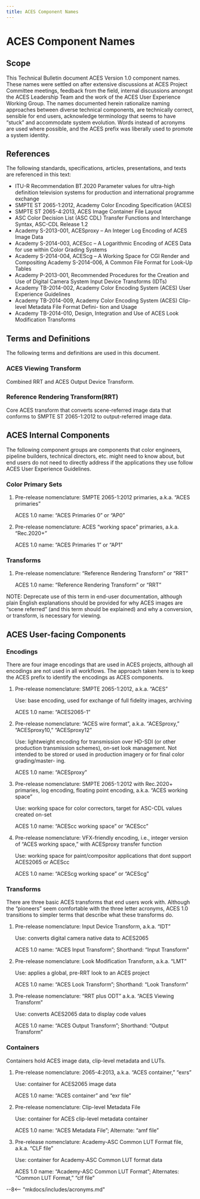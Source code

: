 ```yaml
---
title: ACES Component Names
---
```



ACES Component Names
================


Scope
----------------


This Technical Bulletin document ACES Version 1.0 component names. These names were settled on after extensive discussions at ACES Project Committee meetings, feedback from the field, internal discussions amongst the ACES Leadership Team and the work of the ACES User Experience Working Group. The names documented herein rationalize naming approaches between diverse technical components, are technically correct, sensible for end users, acknowledge terminology that seems to have “stuck” and accommodate system evolution. Words instead of acronyms are used where possible, and the ACES prefix was liberally used to promote a system identity.



References
----------------


The following standards, specifications, articles, presentations, and texts are referenced in this text:

* ITU-R Recommendation BT.2020 Parameter values for ultra-high definition television systems for production and international programme exchange
* SMPTE ST 2065-1:2012, Academy Color Encoding Specification (ACES)
* SMPTE ST 2065-4:2013, ACES Image Container File Layout
* ASC Color Decision List (ASC CDL) Transfer Functions and Interchange Syntax, ASC-CDL Release 1.2
* Academy S-2013-001, ACESproxy – An Integer Log Encoding of ACES Image Data
* Academy S-2014-003, ACEScc – A Logarithmic Encoding of ACES Data for use within Color Grading Systems
* Academy S-2014-004, ACEScg – A Working Space for CGI Render and Compositing Academy S-2014-006, A Common File Format for Look-Up Tables
* Academy P-2013-001, Recommended Procedures for the Creation and Use of Digital Camera System Input Device Transforms (IDTs)
* Academy TB-2014-002, Academy Color Encoding System (ACES) User Experience Guidelines
* Academy TB-2014-009, Academy Color Encoding System (ACES) Clip-level Metadata File Format Defini- tion and Usage
* Academy TB-2014-010, Design, Integration and Use of ACES Look Modification Transforms


Terms and Definitions 
----------------


The following terms and definitions are used in this document.

### ACES Viewing Transform

Combined RRT and ACES Output Device Transform.

### Reference Rendering Transform(RRT)

Core ACES transform that converts scene-referred image data that conforms to SMPTE ST 2065-1:2012 to output-referred image data.


ACES Internal Components
----------------


The following component groups are components that color engineers, pipeline builders, technical directors, etc. might need to know about, but end users do not need to directly address if the applications they use follow ACES User Experience Guidelines.

### Color Primary Sets

1. Pre-release nomenclature: SMPTE 2065-1:2012 primaries, a.k.a. “ACES primaries” 

	ACES 1.0 name: “ACES Primaries 0” or “AP0”

2. Pre-release nomenclature: ACES “working space” primaries, a.k.a. “Rec.2020+” 

	ACES 1.0 name: “ACES Primaries 1” or “AP1”

### Transforms

1. Pre-release nomenclature: “Reference Rendering Transform” or “RRT”

	ACES 1.0 name: “Reference Rendering Transform” or “RRT”
	
NOTE: Deprecate use of this term in end-user documentation, although plain English explanations should be provided for why ACES images are “scene referred” (and this term should be explained) and why a conversion, or transform, is necessary for viewing.


ACES User-facing Components
----------------


### Encodings

There are four image encodings that are used in ACES projects, although all encodings are not used in all workflows. The approach taken here is to keep the ACES prefix to identify the encodings as ACES components.

1. Pre-release nomenclature: SMPTE 2065-1:2012, a.k.a. “ACES” 
	
	Use: base encoding, used for exchange of full fidelity images, archiving 
	
	ACES 1.0 name: “ACES2065-1”
	
2. Pre-release nomenclature: “ACES wire format”, a.k.a. “ACESproxy,” “ACESproxy10,” “ACESproxy12”

	Use: lightweight encoding for transmission over HD-SDI (or other production transmission schemes), on-set look management. Not intended to be stored or used in production imagery or for final color grading/master- ing.

	ACES 1.0 name: “ACESproxy”
	

3. Pre-release nomenclature: SMPTE 2065-1:2012 with Rec.2020+ primaries, log encoding, floating point encoding, a.k.a. “ACES working space”

	Use: working space for color correctors, target for ASC-CDL values created on-set 
	
	ACES 1.0 name: “ACEScc working space” or “ACEScc”

4. Pre-release nomenclature: VFX-friendly encoding, i.e., integer version of “ACES working space,” with ACESproxy transfer function
	
	Use: working space for paint/compositor applications that dont support ACES2065 or ACEScc 
	
	ACES 1.0 name: “ACEScg working space” or “ACEScg”

### Transforms 

There are three basic ACES transforms that end users work with. Although the “pioneers” seem comfortable with the three letter acronyms, ACES 1.0 transitions to simpler terms that describe what these transforms do.

1. Pre-release nomenclature: Input Device Transform, a.k.a. “IDT”

	Use: converts digital camera native data to ACES2065
	
	ACES 1.0 name: “ACES Input Transform”; Shorthand: “Input Transform”

2. Pre-release nomenclature: Look Modification Transform, a.k.a. “LMT” 

	Use: applies a global, pre-RRT look to an ACES project

	ACES 1.0 name: “ACES Look Transform”; Shorthand: “Look Transform”
	
3. Pre-release nomenclature: “RRT plus ODT” a.k.a. “ACES Viewing Transform” 
	
	Use: converts ACES2065 data to display code values
		
	ACES 1.0 name: “ACES Output Transform”; Shorthand: “Output Transform”


### Containers

Containers hold ACES image data, clip-level metadata and LUTs.

1. Pre-release nomenclature: 2065-4:2013, a.k.a. “ACES container,” “exrs” 
	
	Use: container for ACES2065 image data

	ACES 1.0 name: “ACES container” and “exr file”
	
2. Pre-release nomenclature: Clip-level Metadata File

	Use: container for ACES clip-level metadata container

	ACES 1.0 name: “ACES Metadata File”; Alternate: “amf file”
	
3. Pre-release nomenclature: Academy-ASC Common LUT Format file, a.k.a. “CLF file”

	Use: container for Academy-ASC Common LUT format data

	ACES 1.0 name: “Academy-ASC Common LUT Format”; Alternates: “Common LUT Format,” “clf file”

<!-- Include acronyms-->
--8<-- "mkdocs/includes/acronyms.md"

<!-- Include section numbering -->
<style>
    @import "../../stylesheets/sections.css"
</style>
